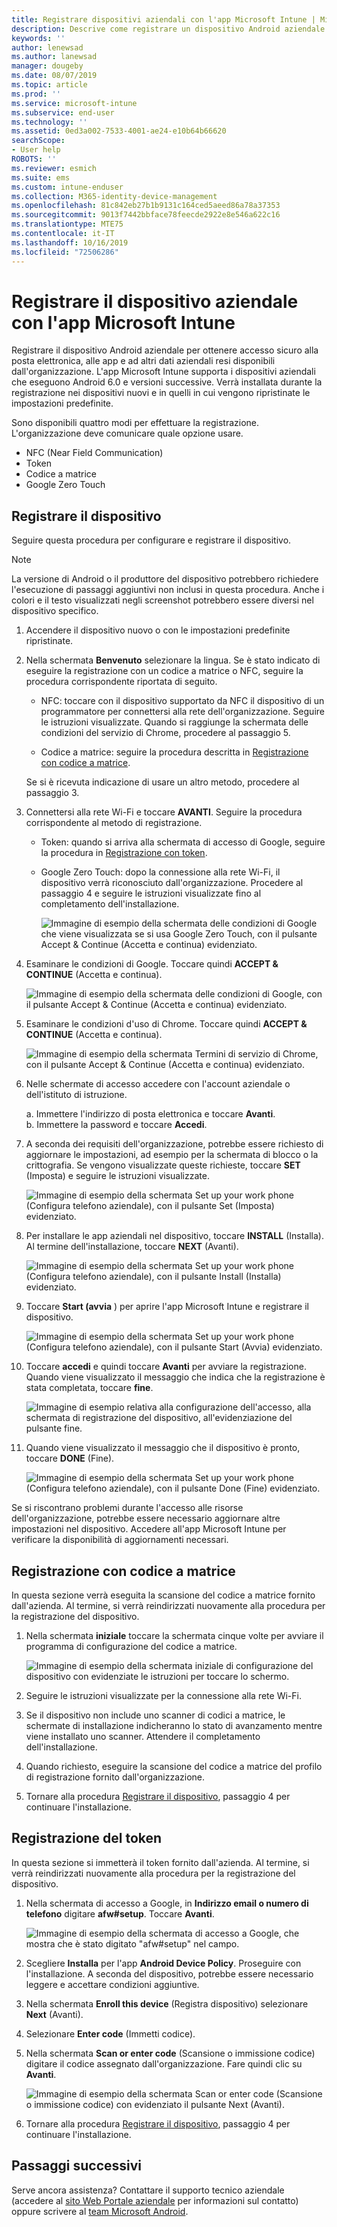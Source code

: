 ```yaml
---
title: Registrare dispositivi aziendali con l'app Microsoft Intune | Microsoft Docs
description: Descrive come registrare un dispositivo Android aziendale in Intune
keywords: ''
author: lenewsad
ms.author: lanewsad
manager: dougeby
ms.date: 08/07/2019
ms.topic: article
ms.prod: ''
ms.service: microsoft-intune
ms.subservice: end-user
ms.technology: ''
ms.assetid: 0ed3a002-7533-4001-ae24-e10b64b66620
searchScope:
- User help
ROBOTS: ''
ms.reviewer: esmich
ms.suite: ems
ms.custom: intune-enduser
ms.collection: M365-identity-device-management
ms.openlocfilehash: 81c842eb27b1b9131c164ced5aeed86a78a37353
ms.sourcegitcommit: 9013f7442bbface78feecde2922e8e546a622c16
ms.translationtype: MTE75
ms.contentlocale: it-IT
ms.lasthandoff: 10/16/2019
ms.locfileid: "72506286"
---
```

# <a name="enroll-your-corporate-device-with-the-microsoft-intune-app"></a>Registrare il dispositivo aziendale con l'app Microsoft Intune

Registrare il dispositivo Android aziendale per ottenere accesso sicuro alla posta elettronica, alle app e ad altri dati aziendali resi disponibili dall'organizzazione. L'app Microsoft Intune supporta i dispositivi aziendali che eseguono Android 6.0 e versioni successive. Verrà installata durante la registrazione nei dispositivi nuovi e in quelli in cui vengono ripristinate le impostazioni predefinite. 

Sono disponibili quattro modi per effettuare la registrazione. L'organizzazione deve comunicare quale opzione usare.
 
* NFC (Near Field Communication)  
* Token  
* Codice a matrice   
* Google Zero Touch  

## <a name="enroll-device"></a>Registrare il dispositivo 
Seguire questa procedura per configurare e registrare il dispositivo.  

> [!NOTE]
> La versione di Android o il produttore del dispositivo potrebbero richiedere l'esecuzione di passaggi aggiuntivi non inclusi in questa procedura. Anche i colori e il testo visualizzati negli screenshot potrebbero essere diversi nel dispositivo specifico.  

1. Accendere il dispositivo nuovo o con le impostazioni predefinite ripristinate.  
2. Nella schermata **Benvenuto** selezionare la lingua.   Se è stato indicato di eseguire la registrazione con un codice a matrice o NFC, seguire la procedura corrispondente riportata di seguito.  
     * NFC: toccare con il dispositivo supportato da NFC il dispositivo di un programmatore per connettersi alla rete dell'organizzazione. Seguire le istruzioni visualizzate. Quando si raggiunge la schermata delle condizioni del servizio di Chrome, procedere al passaggio 5.  

     * Codice a matrice: seguire la procedura descritta in [Registrazione con codice a matrice](#qr-code-enrollment).  

     Se si è ricevuta indicazione di usare un altro metodo, procedere al passaggio 3.    

3. Connettersi alla rete Wi-Fi e toccare **AVANTI**. Seguire la procedura corrispondente al metodo di registrazione. 

    * Token: quando si arriva alla schermata di accesso di Google, seguire la procedura in [Registrazione con token](#token-enrollment).  
    * Google Zero Touch: dopo la connessione alla rete Wi-Fi, il dispositivo verrà riconosciuto dall'organizzazione. Procedere al passaggio 4 e seguire le istruzioni visualizzate fino al completamento dell'installazione.    
 
       ![Immagine di esempio della schermata delle condizioni di Google che viene visualizzata se si usa Google Zero Touch, con il pulsante Accept & Continue (Accetta e continua) evidenziato.](./media/google-zero-touch-intune-app-01.png)   
   
4. Esaminare le condizioni di Google. Toccare quindi **ACCEPT & CONTINUE** (Accetta e continua).  

      ![Immagine di esempio della schermata delle condizioni di Google, con il pulsante Accept & Continue (Accetta e continua) evidenziato.](./media/fully-managed-intune-app-04.png)   

6. Esaminare le condizioni d'uso di Chrome. Toccare quindi **ACCEPT & CONTINUE** (Accetta e continua).  

   ![Immagine di esempio della schermata Termini di servizio di Chrome, con il pulsante Accept & Continue (Accetta e continua) evidenziato.](./media/fully-managed-intune-app-06.png)   

7. Nelle schermate di accesso accedere con l'account aziendale o dell'istituto di istruzione.   

    a. Immettere l'indirizzo di posta elettronica e toccare **Avanti**.      
    b. Immettere la password e toccare **Accedi**.  

8. A seconda dei requisiti dell'organizzazione, potrebbe essere richiesto di aggiornare le impostazioni, ad esempio per la schermata di blocco o la crittografia. Se vengono visualizzate queste richieste, toccare **SET** (Imposta) e seguire le istruzioni visualizzate.  

   ![Immagine di esempio della schermata Set up your work phone (Configura telefono aziendale), con il pulsante Set (Imposta) evidenziato.](./media/fully-managed-intune-app-10.png)   

9. Per installare le app aziendali nel dispositivo, toccare **INSTALL** (Installa). Al termine dell'installazione, toccare **NEXT** (Avanti).  

   ![Immagine di esempio della schermata Set up your work phone (Configura telefono aziendale), con il pulsante Install (Installa) evidenziato.](./media/fully-managed-intune-app-11.png)   

10. Toccare **Start (avvia** ) per aprire l'app Microsoft Intune e registrare il dispositivo. 

    ![Immagine di esempio della schermata Set up your work phone (Configura telefono aziendale), con il pulsante Start (Avvia) evidenziato.](./media/fully-managed-intune-app-17.png)   

11. Toccare **accedi** e quindi toccare **Avanti** per avviare la registrazione. Quando viene visualizzato il messaggio che indica che la registrazione è stata completata, toccare **fine**.  

    ![Immagine di esempio relativa alla configurazione dell'accesso, alla schermata di registrazione del dispositivo, all'evidenziazione del pulsante fine.](./media/fully-managed-intune-app-19.png)   

10. Quando viene visualizzato il messaggio che il dispositivo è pronto, toccare **DONE** (Fine).  

    ![Immagine di esempio della schermata Set up your work phone (Configura telefono aziendale), con il pulsante Done (Fine) evidenziato.](./media/fully-managed-intune-app-18.png)   

Se si riscontrano problemi durante l'accesso alle risorse dell'organizzazione, potrebbe essere necessario aggiornare altre impostazioni nel dispositivo. Accedere all'app Microsoft Intune per verificare la disponibilità di aggiornamenti necessari.   


## <a name="qr-code-enrollment"></a>Registrazione con codice a matrice  
In questa sezione verrà eseguita la scansione del codice a matrice fornito dall'azienda.  Al termine, si verrà reindirizzati nuovamente alla procedura per la registrazione del dispositivo.     
  
1. Nella schermata **iniziale** toccare la schermata cinque volte per avviare il programma di configurazione del codice a matrice.  

   ![Immagine di esempio della schermata iniziale di configurazione del dispositivo con evidenziate le istruzioni per toccare lo schermo.](./media/qr-code-intune-app-01.png)  

2. Seguire le istruzioni visualizzate per la connessione alla rete Wi-Fi.  
3. Se il dispositivo non include uno scanner di codici a matrice, le schermate di installazione indicheranno lo stato di avanzamento mentre viene installato uno scanner. Attendere il completamento dell'installazione.  
4. Quando richiesto, eseguire la scansione del codice a matrice del profilo di registrazione fornito dall'organizzazione.  
5. Tornare alla procedura [Registrare il dispositivo](#enroll-device), passaggio 4 per continuare l'installazione.  

## <a name="token-enrollment"></a>Registrazione del token  
In questa sezione si immetterà il token fornito dall'azienda. Al termine, si verrà reindirizzati nuovamente alla procedura per la registrazione del dispositivo.  

1. Nella schermata di accesso a Google, in **Indirizzo email o numero di telefono** digitare **afw#setup**. Toccare **Avanti**. 

   ![Immagine di esempio della schermata di accesso a Google, che mostra che è stato digitato "afw#setup" nel campo.](./media/token-intune-app-01.png)   

2. Scegliere **Installa** per l'app **Android Device Policy**. Proseguire con l'installazione. A seconda del dispositivo, potrebbe essere necessario leggere e accettare condizioni aggiuntive.    

3. Nella schermata **Enroll this device** (Registra dispositivo) selezionare **Next** (Avanti).  

4. Selezionare **Enter code** (Immetti codice).  

5. Nella schermata **Scan or enter code** (Scansione o immissione codice) digitare il codice assegnato dall'organizzazione.  Fare quindi clic su **Avanti**.  

   ![Immagine di esempio della schermata Scan or enter code (Scansione o immissione codice) con evidenziato il pulsante Next (Avanti).](./media/token-intune-app-04.png)  

6. Tornare alla procedura [Registrare il dispositivo](#enroll-device), passaggio 4 per continuare l'installazione.  



## <a name="next-steps"></a>Passaggi successivi   
Serve ancora assistenza? Contattare il supporto tecnico aziendale (accedere al [sito Web Portale aziendale](https://go.microsoft.com/fwlink/?linkid=2010980) per informazioni sul contatto) oppure scrivere al <a href="mailto:wintunedroidfbk@microsoft.com?subject=I'm having trouble with enrolling my Android device&body=Describe the issue you're experiencing here.">team Microsoft Android</a>.  
